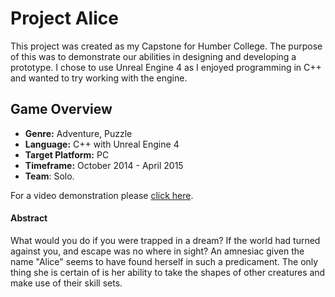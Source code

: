 # Project Alice
This project was created as my Capstone for Humber College. The purpose of this was to demonstrate our abilities in designing 
and developing a prototype. I chose to use Unreal Engine 4 as I enjoyed programming in C++ and wanted to try working with the engine.

## Game Overview
- **Genre:** Adventure, Puzzle
- **Language:** C++ with Unreal Engine 4
- **Target Platform:** PC
- **Timeframe:** October 2014 - April 2015
- **Team**: Solo.

For a video demonstration please [click here](https://youtu.be/iaHj4uDEVQI).

#### Abstract
What would you do if you were trapped in a dream? If the world had turned against you, and escape was no where in sight? 
An amnesiac given the name "Alice" seems to have found herself in such a predicament. The only thing she is certain of is her 
ability to take the shapes of other creatures and make use of their skill sets.
